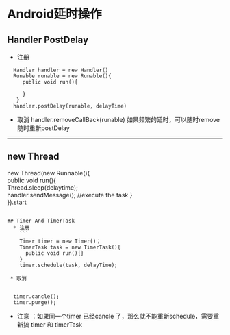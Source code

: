 # Android延时操作
## Handler PostDelay
  * 注册
 ```
   Handler handler = new Handler()
   Runable runable = new Runable(){
      public void run(){

      }
    }
   handler.postDelay(runable, delayTime)   
```

 * 取消
    handler.removeCallBack(runable)
  如果频繁的延时，可以随时remove 随时重新postDelay
---

## new Thread
new Thread(new Runnable(){   
public void run(){   
    Thread.sleep(delaytime);   
    handler.sendMessage(); //execute the task
    }   
}).start
```

## Timer And TimerTask
  * 注册
    ```
    Timer timer = new Timer()；
    TimerTask task = new TimerTask(){
      public void run(){}
    }
    timer.schedule(task, delayTime);

 * 取消
  
  ```
      timer.cancle();
      timer.purge();


 * 注意 ：如果同一个timer 已经cancle 了，那么就不能重新schedule，需要重新搞 timer 和 timerTask
    
  